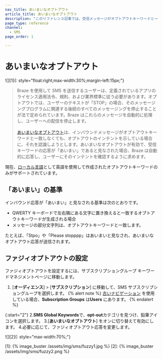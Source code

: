 ```yaml
---
nav_title: あいまいなオプトアウト
article_title: あいまいなオプトアウト
description: "このリファレンス記事では、受信メッセージがオプトアウトキーワードと一致しない場合に認識しようとする設定であるファジィオプトアウトを設定する方法について説明します。"
page_type: reference
channel:
  - SMS
page_order: 1

---
```


# あいまいなオプトアウト

![][1]{: style="float:right;max-width:30%;margin-left:15px;"}

> Braze を使用して SMS を送信するユーザーは、定義されているアプリのライセンス適用法令、規則、および業界標準に従う必要があります。オプトアウトでは、ユーザーのテキストが「STOP」の場合、そのメッセージングプログラムに関連する後続のすべてのメッセージングを停止することが法で定められています。Braze はこれらのメッセージを自動的に処理し、ユーザーへの配信を停止します。<br><br>[あいまいなオプトアウト]({{site.baseurl}}/user_guide/message_building_by_channel/sms/keywords/optin_optout/)は、インバウンドメッセージがオプトアウトキーワードと一致しなくても、オプトアウトのインテントを示している場合に、それを認識しようとします。あいまいなオプトアウトが有効で、受信キーワードの応答が「あいまい」であると見なされた場合、Braze は自動的に応答し、ユーザーにそのインテントを確認するように求めます。 

現在、[ローカル言語]({{site.baseurl}}/user_guide/message_building_by_channel/sms/keywords/keyword_handling/#multi-language-support)として英語を使用して作成されたオプトアウトキーワードのみがサポートされています。

## 「あいまい」の基準

インバウンド応答が「あいまい」と見なされる基準は次のとおりです。
- QWERTY キーボードで左右隣にある文字に置き換えると一致するオプトアウトキーワードが生成される場合
- メッセージの部分文字列は、オプトアウトキーワードと一致します。

たとえば、「Stpo」や「Please stopppp」はあいまいと見なされ、あいまいなオプトアウト応答が送信されます。

## ファジィオプトアウトの設定

ファジィオプトアウトを設定するには、サブスクリプショングループ キーワードマネジメントページに移動します。

1. \[**オーディエンス**] > \[**サブスクリプション**] に移動して、SMS サブスクリプショングループを選択します。
{% alert note %}
[古いナビゲーション]({{site.baseurl}}/navigation) を使用している場合、**Subscription Groups** は**Users** にあります。
{% endalert %}

{:start="2"}
2\.**SMS Global Keywords**で、**opt-out**カテゴリを見つけ、鉛筆アイコンを選択します。
3\.\[**あいまいなオプトアウト**] をオンに切り替えて有効にします。
4\.必要に応じて、ファジィオプトアウト応答を変更します。 

![][2]{: style="max-width:70%;"}

[1]: {% image_buster /assets/img/sms/fuzzy1.jpg %}
[2]: {% image_buster /assets/img/sms/fuzzy2.png %}

